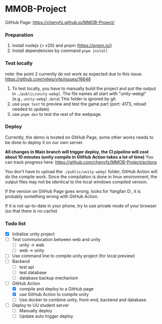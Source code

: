 # MMOB-Project

GitHub Page: https://chenyfz.github.io/MMOB-Project/

### Preparation
1. Install nodejs (> v20) and pnpm (https://pnpm.io/)
2. Install dependencies by command `pnpm install`

### Test locally
note: the point 2 currently do not work as expected due to this issue: https://github.com/vitejs/vite/issues/16648

1. To test locally, you have to manually build the project and put the output in `./public/unity-webgl`. The file names all start with "unity-webgl" (e.g., `unity-webgl.data`) This folder is ignored by git.
2. use `pnpm test` to preview and test the game part (port: 4173, reload needed to update).
3. use `pnpm dev` to test the rest of the webpage.

### Deploy
Currently, the demo is hosted on GitHub Page, some other works needs to be done to deploy it on our own server.

**All changes in Main branch will trigger deploy, the CI pipeline will cost about 10 minutes (unity compile in GitHub Action takes a lot of time)**
You can track progress here: https://github.com/chenyfz/MMOB-Project/actions

You don't have to upload the `./public/unity-webgl` folder, GitHub Action will do the compile work.
Since the compilation is done in linux environment, the output files may not be identical to the local windows compiled version.

If the version on GitHub Page goes wrong, looks for Yangfan D:, it is probably something wrong with GitHub Action.

If it is not up-to-date in your phone, try to use private mode of your browser (so that there is no cache)

### Todo list
- [x] Initialize unity project
- [ ] Test communication between web and unity
  - [ ] unity -> web
  - [ ] web -> unity
- [ ] Use command line to compile unity project (for local preview)
- [ ] Backend
  - [ ] test api
  - [ ] test database
  - [ ] database backup mechanism
- [ ] GitHub Action
  - [x] compile and deploy to a GitHub page
  - [x] use GitHub Action to compile unity
  - [ ] Use docker to combine unity, front-end, backend and database.
- [ ] Deploy to UU student server
  - [ ] Manually deploy
  - [ ] Update auto trigger deploy